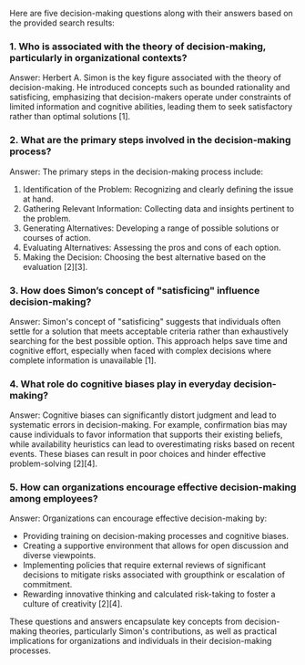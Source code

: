 Here are five decision-making questions along with their answers based on the provided search results:

### 1. Who is associated with the theory of decision-making, particularly in organizational contexts?
Answer: Herbert A. Simon is the key figure associated with the theory of decision-making. He introduced concepts such as bounded rationality and satisficing, emphasizing that decision-makers operate under constraints of limited information and cognitive abilities, leading them to seek satisfactory rather than optimal solutions [1].

### 2. What are the primary steps involved in the decision-making process?
Answer: The primary steps in the decision-making process include:
   1. Identification of the Problem: Recognizing and clearly defining the issue at hand.
   2. Gathering Relevant Information: Collecting data and insights pertinent to the problem.
   3. Generating Alternatives: Developing a range of possible solutions or courses of action.
   4. Evaluating Alternatives: Assessing the pros and cons of each option.
   5. Making the Decision: Choosing the best alternative based on the evaluation [2][3].

### 3. How does Simon’s concept of "satisficing" influence decision-making?
Answer: Simon's concept of "satisficing" suggests that individuals often settle for a solution that meets acceptable criteria rather than exhaustively searching for the best possible option. This approach helps save time and cognitive effort, especially when faced with complex decisions where complete information is unavailable [1].

### 4. What role do cognitive biases play in everyday decision-making?
Answer: Cognitive biases can significantly distort judgment and lead to systematic errors in decision-making. For example, confirmation bias may cause individuals to favor information that supports their existing beliefs, while availability heuristics can lead to overestimating risks based on recent events. These biases can result in poor choices and hinder effective problem-solving [2][4].

### 5. How can organizations encourage effective decision-making among employees?
Answer: Organizations can encourage effective decision-making by:
   - Providing training on decision-making processes and cognitive biases.
   - Creating a supportive environment that allows for open discussion and diverse viewpoints.
   - Implementing policies that require external reviews of significant decisions to mitigate risks associated with groupthink or escalation of commitment.
   - Rewarding innovative thinking and calculated risk-taking to foster a culture of creativity [2][4].

These questions and answers encapsulate key concepts from decision-making theories, particularly Simon's contributions, as well as practical implications for organizations and individuals in their decision-making processes.
